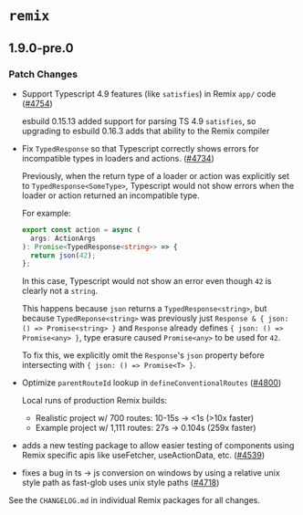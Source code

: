 # `remix`

## 1.9.0-pre.0

### Patch Changes

- Support Typescript 4.9 features (like `satisfies`) in Remix `app/` code ([#4754](https://github.com/remix-run/remix/pull/4754))

  esbuild 0.15.13 added support for parsing TS 4.9 `satisfies`, so upgrading to esbuild 0.16.3 adds that ability to the Remix compiler

- Fix `TypedResponse` so that Typescript correctly shows errors for incompatible types in loaders and actions. ([#4734](https://github.com/remix-run/remix/pull/4734))

  Previously, when the return type of a loader or action was explicitly set to `TypedResponse<SomeType>`,
  Typescript would not show errors when the loader or action returned an incompatible type.

  For example:

  ```ts
  export const action = async (
    args: ActionArgs
  ): Promise<TypedResponse<string>> => {
    return json(42);
  };
  ```

  In this case, Typescript would not show an error even though `42` is clearly not a `string`.

  This happens because `json` returns a `TypedResponse<string>`,
  but because `TypedReponse<string>` was previously just `Response & { json: () => Promise<string> }`
  and `Response` already defines `{ json: () => Promise<any> }`, type erasure caused `Promise<any>` to be used for `42`.

  To fix this, we explicitly omit the `Response`'s `json` property before intersecting with `{ json: () => Promise<T> }`.

- Optimize `parentRouteId` lookup in `defineConventionalRoutes` ([#4800](https://github.com/remix-run/remix/pull/4800))

  Local runs of production Remix builds:

  - Realistic project w/ 700 routes: 10-15s -> <1s (>10x faster)
  - Example project w/ 1,111 routes: 27s -> 0.104s (259x faster)

- adds a new testing package to allow easier testing of components using Remix specific apis like useFetcher, useActionData, etc. ([#4539](https://github.com/remix-run/remix/pull/4539))
- fixes a bug in ts -> js conversion on windows by using a relative unix style path as fast-glob uses unix style paths ([#4718](https://github.com/remix-run/remix/pull/4718))

See the `CHANGELOG.md` in individual Remix packages for all changes.
